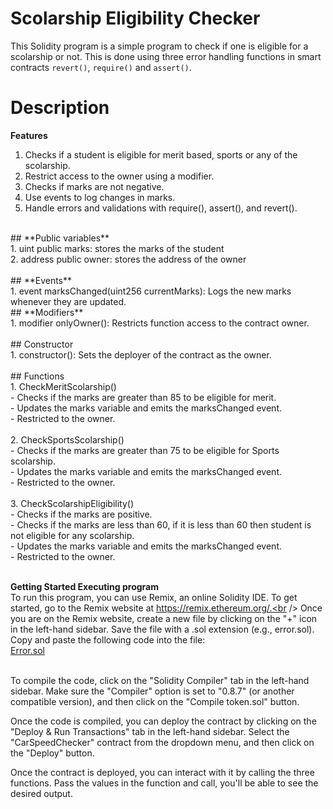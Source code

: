 # Scolarship Eligibility Checker<br />
This Solidity program is a simple program to check if one is eligible for a scolarship or not. This is done using three error handling functions in smart contracts `revert()`, `require()` and `assert()`.<br />

# Description

**Features**
<br />
1. Checks if a student is eligible for merit based, sports or any of the scolarship.<br />
2. Restrict access to the owner using a modifier.<br />
3. Checks if marks are not negative.<br />
4. Use events to log changes in marks.<br />
5. Handle errors and validations with require(), assert(), and revert().<br />
<br />
## **Public variables** <br />
1. uint public marks: stores the marks of the student<br />
2. address public owner: stores the address of the owner<br />
<br />
## **Events** <br />
1. event marksChanged(uint256 currentMarks): Logs the new marks whenever they are updated.<br />
## **Modifiers** <br />
1. modifier onlyOwner(): Restricts function access to the contract owner.<br />
<br />
## Constructor<br />
1. constructor(): Sets the deployer of the contract as the owner.<br />
<br />
## Functions <br />
1. CheckMeritScolarship()<br />
- Checks if the marks are greater than 85 to be eligible for merit.<br />
- Updates the marks variable and emits the marksChanged event.<br />
- Restricted to the owner.<br />
<br />
2. CheckSportsScolarship()<br />
- Checks if the marks are greater than 75 to be eligible for Sports scolarship.<br />
- Updates the marks variable and emits the marksChanged event.<br />
- Restricted to the owner.<br />
<br />
3. CheckScolarshipEligibility()<br />
- Checks if the marks are positive.<br />
- Checks if the marks are less than 60, if it is less than 60 then student is not eligible for any scolarship.<br />
- Updates the marks variable and emits the marksChanged event.<br />
- Restricted to the owner.<br />
<br />

**Getting Started Executing program** <br />
To run this program, you can use Remix, an online Solidity IDE. To get started, go to the Remix website at https://remix.ethereum.org/.<br />
Once you are on the Remix website, create a new file by clicking on the "+" icon in the left-hand sidebar. Save the file with a .sol extension (e.g., error.sol). Copy and paste the following code into the file:<br />
[Error.sol](https://github.com/Gorisha2004/Error_handling/blob/main/Error.sol)
<br />

<br />
To compile the code, click on the "Solidity Compiler" tab in the left-hand sidebar. Make sure the "Compiler" option is set to "0.8.7" (or another compatible version), and then click on the "Compile token.sol" button.<br />

Once the code is compiled, you can deploy the contract by clicking on the "Deploy & Run Transactions" tab in the left-hand sidebar. Select the "CarSpeedChecker" contract from the dropdown menu, and then click on the "Deploy" button.<br />

Once the contract is deployed, you can interact with it by calling the three functions. Pass the values in the function and call, you'll be able to see the desired output.
